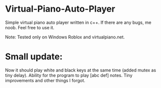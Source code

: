 # Virtual-Piano-Auto-Player
Simple virtual piano auto player written in c++. If there are any bugs, me noob. Feel free to use it.

Note: Tested only on Windows Roblox and virtualpiano.net.

# Small update:
Now it should play white and black keys at the same time (added mutex as tiny delay).
Ability for the program to play [abc def] notes.
Tiny improvements and other things I forgot.
